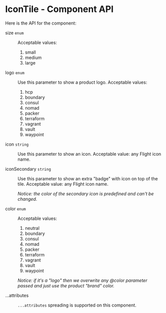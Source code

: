 # IconTile - Component API

Here is the API for the component:

<dl class="dummy-component-props" aria-labelledby="component-api-icontile"><dt>size <code>enum</code></dt><dd><p>Acceptable values:</p><ol><li>small</li><li class="default">medium</li><li>large</li></ol></dd><dt>logo <code>enum</code></dt><dd><p>Use this parameter to show a product logo. Acceptable values:</p><ol><li>hcp</li><li>boundary</li><li>consul</li><li>nomad</li><li>packer</li><li>terraform</li><li>vagrant</li><li>vault</li><li>waypoint</li></ol></dd><dt>icon <code>string</code></dt><dd><p>Use this parameter to show an icon. Acceptable value: any Flight icon name.</p></dd><dt>iconSecondary <code>string</code></dt><dd><p>Use this parameter to show an extra "badge" with icon on top of the tile. Acceptable value: any Flight icon name.</p><p><em>Notice: the color of the secondary icon is predefined and can't be changed.</em></p></dd><dt>color <code>enum</code></dt><dd><p>Acceptable values:</p><ol><li class="default">neutral</li><li>boundary</li><li>consul</li><li>nomad</li><li>packer</li><li>terraform</li><li>vagrant</li><li>vault</li><li>waypoint</li></ol><p><em>Notice: if it's a "logo" then we overwrite any @color parameter passed and just use the product "brand" color.</em></p></dd><dt>...attributes</dt><dd><p><code class="dummy-code">...attributes</code> spreading is supported on this component.</p></dd></dl>